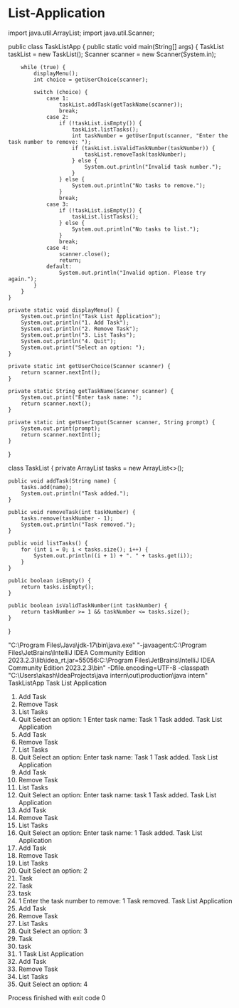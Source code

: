 # List-Application

import java.util.ArrayList;
import java.util.Scanner;

public class TaskListApp {
    public static void main(String[] args) {
        TaskList taskList = new TaskList();
        Scanner scanner = new Scanner(System.in);

        while (true) {
            displayMenu();
            int choice = getUserChoice(scanner);

            switch (choice) {
                case 1:
                    taskList.addTask(getTaskName(scanner));
                    break;
                case 2:
                    if (!taskList.isEmpty()) {
                        taskList.listTasks();
                        int taskNumber = getUserInput(scanner, "Enter the task number to remove: ");
                        if (taskList.isValidTaskNumber(taskNumber)) {
                            taskList.removeTask(taskNumber);
                        } else {
                            System.out.println("Invalid task number.");
                        }
                    } else {
                        System.out.println("No tasks to remove.");
                    }
                    break;
                case 3:
                    if (!taskList.isEmpty()) {
                        taskList.listTasks();
                    } else {
                        System.out.println("No tasks to list.");
                    }
                    break;
                case 4:
                    scanner.close();
                    return;
                default:
                    System.out.println("Invalid option. Please try again.");
            }
        }
    }

    private static void displayMenu() {
        System.out.println("Task List Application");
        System.out.println("1. Add Task");
        System.out.println("2. Remove Task");
        System.out.println("3. List Tasks");
        System.out.println("4. Quit");
        System.out.print("Select an option: ");
    }

    private static int getUserChoice(Scanner scanner) {
        return scanner.nextInt();
    }

    private static String getTaskName(Scanner scanner) {
        System.out.print("Enter task name: ");
        return scanner.next();
    }

    private static int getUserInput(Scanner scanner, String prompt) {
        System.out.print(prompt);
        return scanner.nextInt();
    }
}

class TaskList {
    private ArrayList<String> tasks = new ArrayList<>();

    public void addTask(String name) {
        tasks.add(name);
        System.out.println("Task added.");
    }

    public void removeTask(int taskNumber) {
        tasks.remove(taskNumber - 1);
        System.out.println("Task removed.");
    }

    public void listTasks() {
        for (int i = 0; i < tasks.size(); i++) {
            System.out.println((i + 1) + ". " + tasks.get(i));
        }
    }

    public boolean isEmpty() {
        return tasks.isEmpty();
    }

    public boolean isValidTaskNumber(int taskNumber) {
        return taskNumber >= 1 && taskNumber <= tasks.size();
    }
}

"C:\Program Files\Java\jdk-17\bin\java.exe" "-javaagent:C:\Program Files\JetBrains\IntelliJ IDEA Community Edition 2023.2.3\lib\idea_rt.jar=55056:C:\Program Files\JetBrains\IntelliJ IDEA Community Edition 2023.2.3\bin" -Dfile.encoding=UTF-8 -classpath "C:\Users\akash\IdeaProjects\java intern\out\production\java intern" TaskListApp
Task List Application
1. Add Task
2. Remove Task
3. List Tasks
4. Quit
Select an option: 1
Enter task name: Task 1
Task added.
Task List Application
1. Add Task
2. Remove Task
3. List Tasks
4. Quit
Select an option: Enter task name: Task 1
Task added.
Task List Application
1. Add Task
2. Remove Task
3. List Tasks
4. Quit
Select an option: Enter task name: task 1
Task added.
Task List Application
1. Add Task
2. Remove Task
3. List Tasks
4. Quit
Select an option: Enter task name: 1
Task added.
Task List Application
1. Add Task
2. Remove Task
3. List Tasks
4. Quit
Select an option: 2
1. Task
2. Task
3. task
4. 1
Enter the task number to remove: 1
Task removed.
Task List Application
1. Add Task
2. Remove Task
3. List Tasks
4. Quit
Select an option: 3
1. Task
2. task
3. 1
Task List Application
1. Add Task
2. Remove Task
3. List Tasks
4. Quit
Select an option: 4

Process finished with exit code 0


